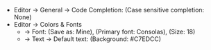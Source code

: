 - Editor -> General -> Code Completion: (Case sensitive completion: None)
- Editor -> Colors & Fonts 
    - -> Font: (Save as: Mine), (Primary font: Consolas), (Size: 18)
    - -> Text -> Default text: (Background: #C7EDCC)

